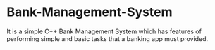 # Bank-Management-System
It is a simple C++ Bank Management System which has features of performing simple and basic tasks that a banking app must provided.
